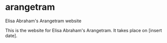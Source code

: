 # arangetram
Elisa Abraham's Arangetram website

This is the website for Elisa Abraham's Arangetram. It takes place on [insert date].
